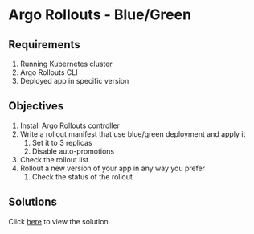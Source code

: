 # Argo Rollouts - Blue/Green

## Requirements

1. Running Kubernetes cluster
2. Argo Rollouts CLI
3. Deployed app in specific version

## Objectives

1. Install Argo Rollouts controller
2. Write a rollout manifest that use blue/green deployment and apply it
   1. Set it to 3 replicas
   2. Disable auto-promotions
3. Check the rollout list
4. Rollout a new version of your app in any way you prefer
   1. Check the status of the rollout

## Solutions

Click [here](solution.md) to view the solution.